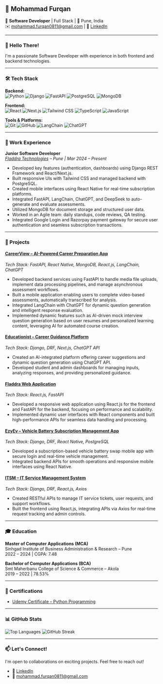 ## 📌 Mohammad Furqan

🚀 **Software Developer** | Full Stack |
📍 Pune, India  
✉️ [mohammad.furqan0811@gmail.com](mailto:mohammad.furqan0811@gmail.com)  |  🔗 [LinkedIn](https://www.linkedin.com/in/mohammad-furqan)                    

---

### 👋  Hello There!

I'm a passionate Software Developer with experience in both frontend and backend technologies.

---

### 🛠️ Tech Stack

**Backend:**  
![Python](https://img.shields.io/badge/Python-3776AB?style=for-the-badge&logo=python&logoColor=white)
![Django](https://img.shields.io/badge/Django-092E20?style=for-the-badge&logo=django&logoColor=white)
![FastAPI](https://img.shields.io/badge/FastAPI-009688?style=for-the-badge&logo=fastapi&logoColor=white)
![PostgreSQL](https://img.shields.io/badge/PostgreSQL-336791?style=for-the-badge&logo=postgresql&logoColor=white)
![MongoDB](https://img.shields.io/badge/MongoDB-47A248?style=for-the-badge&logo=mongodb&logoColor=white)

**Frontend:**  
![React](https://img.shields.io/badge/React-61DAFB?style=for-the-badge&logo=react&logoColor=000000)
![Next.js](https://img.shields.io/badge/Next.js-white?style=for-the-badge&logo=next.js&logoColor=000000)
![Tailwind CSS](https://img.shields.io/badge/Tailwind-38B2AC?style=for-the-badge&logo=tailwind-css&logoColor=white)
![TypeScript](https://img.shields.io/badge/TypeScript-007ACC?style=for-the-badge&logo=typescript&logoColor=white)
![JavaScript](https://img.shields.io/badge/JavaScript-F7DF1E?style=for-the-badge&logo=javascript&logoColor=000000)

**Tools & Platforms:**  
![Git](https://img.shields.io/badge/Git-F05032?style=for-the-badge&logo=git&logoColor=white)
![GitHub](https://img.shields.io/badge/GitHub-181717?style=for-the-badge&logo=github&logoColor=white)
![LangChain](https://img.shields.io/badge/LangChain-white?style=for-the-badge&logoColor=000000)
![ChatGPT](https://img.shields.io/badge/ChatGPT-white?style=for-the-badge&logo=openai&logoColor=000000)


---

### 💼 Work Experience

**Junior Software Developer**  
*[Fladdra Technologies](https://careerview.fladdra.com) – Pune | Mar 2024 – Present*

- Developed key features (authentication, dashboards) using Django REST Framework and React/Next.js.
- Built responsive UIs with Tailwind CSS and managed backend with PostgreSQL.
- Created mobile interfaces using React Native for real-time subscription platforms.
- Integrated FastAPI, LangChain, ChatGPT, and DeepSeek to auto-generate and evaluate assessments.
- Utilized MongoDB for document storage and structured user data.
- Worked in an Agile team: daily standups, code reviews, QA testing.
- Integrated Google Login and Razorpay payment gateway for secure user authentication and seamless subscription transactions.

---

### 🚀 Projects

#### [CareerView – AI-Powered Career Preparation App](https://careerview.fladdra.com)  
*Tech Stack: FastAPI, React Native, MongoDB, React.js, LangChain, ChatGPT*

- Developed backend services using FastAPI to handle media file uploads, implement data processing pipelines, and manage asynchronous assessment workflows.
- Built a mobile application enabling users to complete video-based assessments, automatically transcribed for analysis.
- Integrated LangChain with ChatGPT for dynamic question generation and intelligent response evaluation.
- Implemented dynamic features such as AI-driven mock interview question generation based on user resumes and personalized learning content, leveraging AI for automated course creation.

#### [Educationist – Career Guidance Platform](https://educationist.ai)  
*Tech Stack: Django, DRF, Next.js, ChatGPT API*

- Created an AI-integrated platform offering career suggestions and dynamic question generation using ChatGPT API.
- Developed student and admin dashboards for managing inputs, analyzing responses, and providing personalized guidance.

#### [Fladdra Web Application](https://fladdra.com)  
*Tech Stack: React.js, FastAPI*

- Developed a responsive web application using React.js for the frontend and FastAPI for the backend, focusing on performance and scalability.
- Implemented dynamic user interfaces with React components and built high-performance APIs for seamless data handling and processing.

#### [EzyEv – Vehicle Battery Subscription Management App](https://fladdra.com)    
*Tech Stack: Django, DRF, React Native, PostgreSQL*

- Developed a subscription-based vehicle battery swap mobile app with secure login and real-time vehicle management.
- Integrated backend APIs for smooth operations and responsive mobile interfaces using React Native.

#### [ITSM – IT Service Management System](https://fladdra.com)
*Tech Stack: Django, DRF, React.js, Axios*

- Created RESTful APIs to manage IT service tickets, user requests, and support workflows.
- Built the frontend using React.js, integrating APIs via Axios for real-time request tracking and admin controls.

---

### 🎓 Education

**Master of Computer Applications (MCA)**  
Sinhgad Institute of Business Administration & Research – Pune  
2022 – 2024 | CGPA: 7.48

**Bachelor of Computer Applications (BCA)**  
Smt Maherbanu College of Science & Commerce – Akola  
2019 – 2022 | 78.53%

---

### 📜 Certifications

- [Udemy Certificate – Python Programming](#)

---

### 📊 GitHub Stats
![Top Languages](https://github-readme-stats.vercel.app/api/top-langs/?username=Mohammad-Furqan&layout=compact&theme=light&langs_count=8&hide_border=false)
![GitHub Streak](https://github-readme-streak-stats.herokuapp.com/?user=Mohammad-Furqan&theme=light&hide_border=false)

---

### 📫 Let's Connect!

I'm open to collaborations on exciting projects. Feel free to reach out!

- 🔗 [LinkedIn](https://www.linkedin.com/in/mohammad-furqan)
- 📧 [mohammad.furqan0811@gmail.com](mailto:mohammad.furqan0811@gmail.com)
